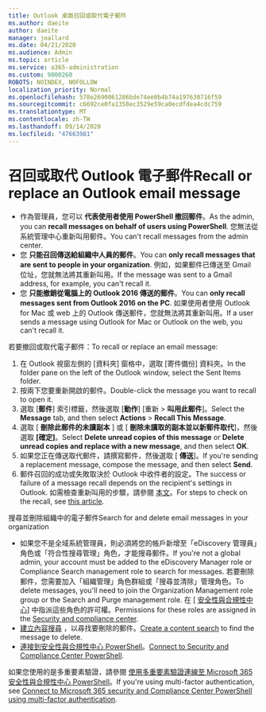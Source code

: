 ```yaml
---
title: Outlook 桌面召回或取代電子郵件
ms.author: daeite
author: daeite
manager: joallard
ms.date: 04/21/2020
ms.audience: Admin
ms.topic: article
ms.service: o365-administration
ms.custom: 9000260
ROBOTS: NOINDEX, NOFOLLOW
localization_priority: Normal
ms.openlocfilehash: 578e2690061286bde74ee0b4b74a197630716f59
ms.sourcegitcommit: c6692ce0fa1358ec3529e59ca0ecdfdea4cdc759
ms.translationtype: MT
ms.contentlocale: zh-TW
ms.lasthandoff: 09/14/2020
ms.locfileid: "47663981"
---
```

# <a name="recall-or-replace-an-outlook-email-message"></a><span data-ttu-id="5a028-102">召回或取代 Outlook 電子郵件</span><span class="sxs-lookup"><span data-stu-id="5a028-102">Recall or replace an Outlook email message</span></span>

- <span data-ttu-id="5a028-103">作為管理員，您可以 **代表使用者使用 PowerShell 撤回郵件**。</span><span class="sxs-lookup"><span data-stu-id="5a028-103">As the admin, you can **recall messages on behalf of users using PowerShell**.</span></span> <span data-ttu-id="5a028-104">您無法從系統管理中心重新叫用郵件。</span><span class="sxs-lookup"><span data-stu-id="5a028-104">You can't recall messages from the admin center.</span></span>
- <span data-ttu-id="5a028-105">您 **只能召回傳送給組織中人員的郵件**。</span><span class="sxs-lookup"><span data-stu-id="5a028-105">You can **only recall messages that are sent to people in your organization**.</span></span> <span data-ttu-id="5a028-106">例如，如果郵件已傳送至 Gmail 位址，您就無法將其重新叫用。</span><span class="sxs-lookup"><span data-stu-id="5a028-106">If the message was sent to a Gmail address, for example, you can't recall it.</span></span>
- <span data-ttu-id="5a028-107">您 **只能撤銷從電腦上的 Outlook 2016 傳送的郵件**。</span><span class="sxs-lookup"><span data-stu-id="5a028-107">You can **only recall messages sent from Outlook 2016 on the PC**.</span></span> <span data-ttu-id="5a028-108">如果使用者使用 Outlook for Mac 或 web 上的 Outlook 傳送郵件，您就無法將其重新叫用。</span><span class="sxs-lookup"><span data-stu-id="5a028-108">If a user sends a message using Outlook for Mac or Outlook on the web, you can't recall it.</span></span>

<span data-ttu-id="5a028-109">若要撤回或取代電子郵件：</span><span class="sxs-lookup"><span data-stu-id="5a028-109">To recall or replace an email message:</span></span>

1. <span data-ttu-id="5a028-110">在 Outlook 視窗左側的 [資料夾] 窗格中，選取 [寄件備份] 資料夾。</span><span class="sxs-lookup"><span data-stu-id="5a028-110">In the folder pane on the left of the Outlook window, select the Sent Items folder.</span></span>
1. <span data-ttu-id="5a028-111">按兩下您要重新開啟的郵件。</span><span class="sxs-lookup"><span data-stu-id="5a028-111">Double-click the message you want to recall to open it.</span></span>
1. <span data-ttu-id="5a028-112">選取 [**郵件**] 索引標籤，然後選取 [**動作**] [重新  >  **叫用此郵件**]。</span><span class="sxs-lookup"><span data-stu-id="5a028-112">Select the **Message** tab, and then select **Actions** > **Recall This Message**.</span></span>
1. <span data-ttu-id="5a028-113">選取 [ **刪除此郵件的未讀副本** ] 或 [ **刪除未讀取的副本並以新郵件取代**]，然後選取 **[確定]**。</span><span class="sxs-lookup"><span data-stu-id="5a028-113">Select **Delete unread copies of this message** or **Delete unread copies and replace with a new message**, and then select **OK**.</span></span>
1. <span data-ttu-id="5a028-114">如果您正在傳送取代郵件，請撰寫郵件，然後選取 [ **傳送**]。</span><span class="sxs-lookup"><span data-stu-id="5a028-114">If you're sending a replacement message, compose the message, and then select **Send**.</span></span>
1. <span data-ttu-id="5a028-115">郵件召回的成功或失敗取決於 Outlook 中收件者的設定。</span><span class="sxs-lookup"><span data-stu-id="5a028-115">The success or failure of a message recall depends on the recipient's settings in Outlook.</span></span> <span data-ttu-id="5a028-116">如需檢查重新叫用的步驟，請參閱 [本文](https://support.office.com/article/35027f88-d655-4554-b4f8-6c0729a723a0)。</span><span class="sxs-lookup"><span data-stu-id="5a028-116">For steps to check on the recall, see [this article](https://support.office.com/article/35027f88-d655-4554-b4f8-6c0729a723a0).</span></span>

<span data-ttu-id="5a028-117">搜尋並刪除組織中的電子郵件</span><span class="sxs-lookup"><span data-stu-id="5a028-117">Search for and delete email messages in your organization</span></span>

- <span data-ttu-id="5a028-118">如果您不是全域系統管理員，則必須將您的帳戶新增至「eDiscovery 管理員」角色或「符合性搜尋管理」角色，才能搜尋郵件。</span><span class="sxs-lookup"><span data-stu-id="5a028-118">If you're not a global admin, your account must be added to the eDiscovery Manager role or Compliance Search management role to search for messages.</span></span> <span data-ttu-id="5a028-119">若要刪除郵件，您需要加入「組織管理」角色群組或「搜尋並清除」管理角色。</span><span class="sxs-lookup"><span data-stu-id="5a028-119">To delete messages, you'll need to join the Organization Management role group or the Search and Purge management role.</span></span> <span data-ttu-id="5a028-120">在 [ [安全性與合規性中心](https://go.microsoft.com/fwlink/?linkid=2083731)] 中指派這些角色的許可權。</span><span class="sxs-lookup"><span data-stu-id="5a028-120">Permissions for these roles are assigned in the [Security and compliance center](https://go.microsoft.com/fwlink/?linkid=2083731).</span></span>
- <span data-ttu-id="5a028-121">[建立內容搜尋](https://docs.microsoft.com/microsoft-365/compliance/content-search) ，以尋找要刪除的郵件。</span><span class="sxs-lookup"><span data-stu-id="5a028-121">[Create a content search](https://docs.microsoft.com/microsoft-365/compliance/content-search) to find the message to delete.</span></span>
- <span data-ttu-id="5a028-122">[連接到安全性與合規性中心 PowerShell](https://docs.microsoft.com/powershell/exchange/office-365-scc/connect-to-scc-powershell/connect-to-scc-powershell?view=exchange-ps)。</span><span class="sxs-lookup"><span data-stu-id="5a028-122">[Connect to Security and Compliance Center PowerShell](https://docs.microsoft.com/powershell/exchange/office-365-scc/connect-to-scc-powershell/connect-to-scc-powershell?view=exchange-ps).</span></span>

<span data-ttu-id="5a028-123">如果您使用的是多重要素驗證，請參閱 [使用多重要素驗證連線至 Microsoft 365 安全性與合規性中心 PowerShell](https://docs.microsoft.com/powershell/exchange/office-365-scc/connect-to-scc-powershell/mfa-connect-to-scc-powershell?view=exchange-ps)。</span><span class="sxs-lookup"><span data-stu-id="5a028-123">If you're using multi-factor authentication, see [Connect to Microsoft 365 security and Compliance Center PowerShell using multi-factor authentication](https://docs.microsoft.com/powershell/exchange/office-365-scc/connect-to-scc-powershell/mfa-connect-to-scc-powershell?view=exchange-ps).</span></span>